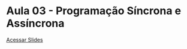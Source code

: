 # Aula 03 - Programação Síncrona e Assíncrona

[Acessar Slides](https://docs.google.com/presentation/d/1C-WozETkcJvawYo2hEysJCtWvM0jKeqiSSyjdGgfN0k)
